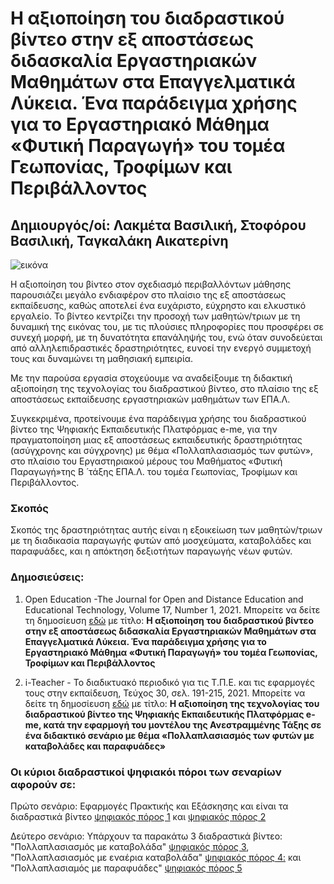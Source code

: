 # Η αξιοποίηση του διαδραστικού βίντεο στην εξ αποστάσεως διδασκαλία Εργαστηριακών Μαθημάτων στα Επαγγελματικά Λύκεια. Ένα παράδειγμα χρήσης για το Εργαστηριακό Μάθημα «Φυτική Παραγωγή» του τομέα Γεωπονίας, Τροφίμων και Περιβάλλοντος


## Δημιουργός/οί: Λακμέτα Βασιλική, Στοφόρου Βασιλική, Ταγκαλάκη Αικατερίνη

![εικόνα](https://github.com/vasstoforou/1Epal-lamias/assets/140912958/71ccaa5a-3a95-4f2e-9841-b57e7d7e152f)


Η αξιοποίηση του βίντεο στον σχεδιασμό περιβαλλόντων μάθησης παρουσιάζει μεγάλο ενδιαφέρον στο πλαίσιο της εξ αποστάσεως εκπαίδευσης, καθώς αποτελεί ένα ευχάριστο, εύχρηστο και ελκυστικό εργαλείο. Το βίντεο κεντρίζει την προσοχή των μαθητών/τριων με τη δυναμική της εικόνας του, με τις πλούσιες πληροφορίες που προσφέρει σε συνεχή μορφή, με τη δυνατότητα επανάληψής του, ενώ όταν συνοδεύεται από αλληλεπιδραστικές δραστηριότητες, ευνοεί την ενεργό συμμετοχή τους και δυναμώνει τη μαθησιακή εμπειρία.

Με την παρούσα εργασία στοχεύουμε να αναδείξουμε τη διδακτική αξιοποίηση της τεχνολογίας του διαδραστικού βίντεο, στο πλαίσιο της εξ αποστάσεως εκπαίδευσης εργαστηριακών μαθημάτων των ΕΠΑ.Λ.

Συγκεκριμένα, προτείνουμε ένα παράδειγμα χρήσης του διαδραστικού βίντεο της Ψηφιακής Εκπαιδευτικής Πλατφόρμας e-me, για την πραγματοποίηση μιας εξ αποστάσεως εκπαιδευτικής δραστηριότητας (ασύγχρονης και σύγχρονης) με θέμα «Πολλαπλασιασμός των φυτών», στο πλαίσιο του Εργαστηριακού μέρους του Μαθήματος «Φυτική Παραγωγή»της Β ́ τάξης ΕΠΑ.Λ. του τομέα Γεωπονίας, Τροφίμων και Περιβάλλοντος.

### Σκοπός
Σκοπός της δραστηριότητας αυτής είναι η εξοικείωση των μαθητών/τριων με τη διαδικασία παραγωγής φυτών από μοσχεύματα, καταβολάδες και παραφυάδες, και η απόκτηση δεξιοτήτων παραγωγής νέων φυτών.

### Δημοσιεύσεις:
1) Open Education -The Journal for Open and Distance Education and Educational Technology, Volume 17, Number 1, 2021. Μπορείτε να δείτε τη δημοσίευση [εδώ](https://ejournals.epublishing.ekt.gr/index.php/openjournal/article/view/24982/21594) με τίτλο: **Η αξιοποίηση του διαδραστικού βίντεο στην εξ αποστάσεως διδασκαλία Εργαστηριακών Μαθημάτων στα Επαγγελματικά Λύκεια. Ένα παράδειγμα χρήσης για το Εργαστηριακό Μάθημα «Φυτική Παραγωγή» του τομέα Γεωπονίας, Τροφίμων και Περιβάλλοντος**

2) i-Teacher - Το διαδικτυακό περιοδικό για τις Τ.Π.Ε. και τις εφαρμογές τους στην εκπαίδευση, Τεύχος 30, σελ. 191-215, 2021. Μπορείτε να δείτε τη δημοσίευση [εδώ](http://i-teacher.net/files/30o_teyxos_i_teacher_09_2021.pdf) με τίτλο: **Η αξιοποίηση της τεχνολογίας του διαδραστικού βίντεο της Ψηφιακής Εκπαιδευτικής Πλατφόρμας e-me, κατά την εφαρμογή του μοντέλου της Ανεστραμμένης Τάξης σε ένα διδακτικό σενάριο με θέμα «Πολλαπλασιασμός των φυτών με καταβολάδες και παραφυάδες»**

### Οι κύριοι διαδραστικοί ψηφιακόι πόροι των σεναρίων αφορούν σε: 
Πρώτο σενάριο:
Εφαρμογές Πρακτικής και Εξάσκησης και είναι τα διαδραστικά βίντεο [ψηφιακός πόρος 1](https://content.e-me.edu.gr/wp-admin/admin-ajax.php?action=h5p_embed&id=108109&fbclid=IwAR1h1CR5QFxATZfpGr4M3ocD2M5K-_VKxN37pv1teVmTScF9AEeMuVnu5Uc) και [ψηφιακός πόρος 2](https://content.e-me.edu.gr/wp-admin/admin-ajax.php?action=h5p_embed&id=496874&fbclid=IwAR1ercfIengpyZrYq4tOvEnFlflXwbTS9b89s751JjLkkxTBiJ18gwu28qk)

Δεύτερο σενάριο:
Υπάρχουν τα παρακάτω 3 διαδραστικά βίντεο: "Πολλαπλασιασμός με καταβολάδα" [ψηφιακός πόρος 3](https://content.e-me.edu.gr/wp-admin/admin-ajax.php?action=h5p_embed&id=889117), "Πολλαπλασιασμός με εναέρια καταβολάδα" [ψηφιακός πόρος 4:](https://content.e-me.edu.gr/wp-admin/admin-ajax.php?action=h5p_embed&id=891649) και "Πολλαπλασιαμός με παραφυάδες" [ψηφιακός πόρος 5](https://content.e-me.edu.gr/wp-admin/admin-ajax.php?action=h5p_embed&id=106477)
